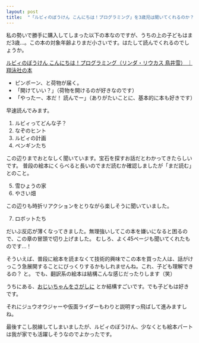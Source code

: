 ```yaml
---
layout: post
title:  "「ルビィのぼうけん こんにちは！プログラミング」を3歳児は聞いてくれるのか？"
---
```


私の勢いで勝手に購入してしまった以下の本なのですが、うちの上の子どもはまだ3歳…。この本の対象年齢よりまだ小さいです。はたして読んでくれるのでしょうか。

[ルビィのぼうけん こんにちは！プログラミング（リンダ・リウカス 鳥井雪） ｜ 翔泳社の本](http://www.shoeisha.co.jp/book/detail/9784798143491)


- ピンポーン、と荷物が届く。
- 「開けていい？」（荷物を開けるのが好きなのです）
- 「やったー、本だ！ 読んでー」（ありがたいことに、基本的に本も好きです）

早速読んでみます。

1. ルビィってどんな子？
2. なぞのヒント
3. ルビィの計画
4. ペンギンたち

この辺りまでおとなしく聞いています。宝石を探すお話だとわかってきたらしいです。
普段の絵本にくらべると長いのでまだ読むか確認しましたが「まだ読む」とのこと。

5. 雪ひょうの家
6. やさい畑

この辺りも時折リアクションをとりながら楽しそうに聞いていました。

7. ロボットたち

だいぶ反応が薄くなってきました。無理強いしてこの本を嫌いになると困るので、この章の冒頭で切り上げました。
むしろ、よく45ページも聞いてくれたものです…！

そういえば、普段に絵本を読まなくて技術的興味でこの本を買った人は、話がけっこう急展開することにびっくりするかもしれませんね。これ、子ども理解できるの？ と。
でも、翻訳系の絵本は結構こんな感じだったりします（笑）

うちにある、[おじいちゃんをさがしに](http://www.amazon.co.jp/%E3%81%8A%E3%81%98%E3%81%84%E3%81%A1%E3%82%83%E3%82%93%E3%82%92%E3%81%95%E3%81%8C%E3%81%97%E3%81%AB-%E3%83%88%E3%83%BC%E3%83%9E%E3%82%B9-%E3%83%86%E3%82%A3%E3%83%BC%E3%83%89%E3%83%9B%E3%83%AB%E3%83%A0/dp/4593503418) とか結構すごいです。でも子どもは好きです。

それにジュウオウジャーや仮面ライダーもわりと説明すっ飛ばして進みますしね。

最後すこし脱線してしまいましたが、ルビィのぼうけん、少なくとも絵本パートは我が家でも活躍しそうなのでよかったです。

